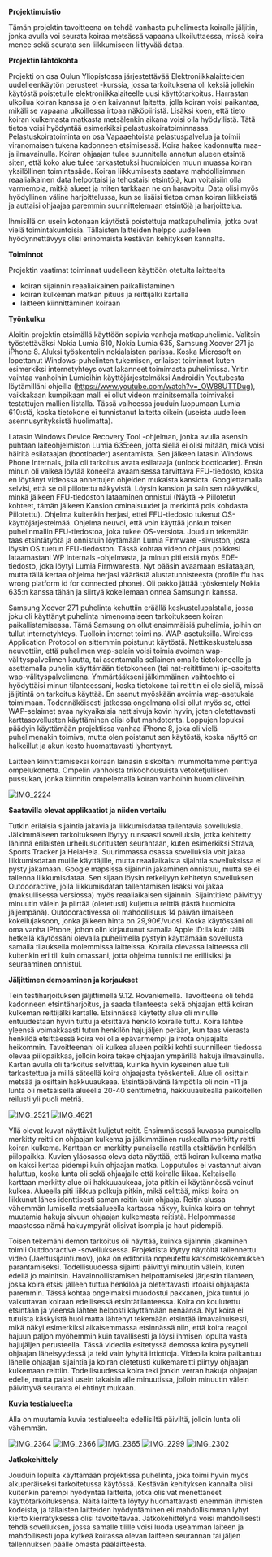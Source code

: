 **Projektimuistio**


Tämän projektin tavoitteena on tehdä vanhasta puhelimesta koiralle jäljitin, jonka avulla voi seurata koiraa metsässä vapaana ulkoiluttaessa, missä koira menee sekä seurata sen liikkumiseen liittyvää dataa. 



**Projektin lähtökohta**

Projekti on osa Oulun Yliopistossa järjestettävää Elektroniikkalaitteiden uudelleenkäytön perusteet -kurssia, jossa tarkoituksena oli keksiä jollekin käytöstä poistetulle elektroniikkalaiteelle uusi käyttötarkoitus. Harrastan ulkoilua koiran kanssa ja olen kaivannut laitetta, jolla koiran voisi paikantaa, mikäli se vapaana ulkoillessa irtoaa näköpiiristä. Lisäksi koen, että tieto koiran kulkemasta matkasta metsälenkin aikana voisi olla hyödyllistä. Tätä tietoa voisi hyödyntää esimerkiksi pelastuskoiratoiminnassa. Pelastuskoiratoiminta on osa Vapaaehtoista pelastuspalvelua ja toimii viranomaisen tukena kadonneen etsimisessä. Koira hakee kadonnutta maa- ja ilmavainulla. Koiran ohjaajan tulee suunnitella annetun alueen etsintä siten, että koko alue tulee tarkastetuksi huomioiden muun muassa koiran yksilöllinen toimintasäde. Koiran liikkumisesta saatava mahdollisimman reaaliaikainen data helpottaisi ja tehostaisi etsintöjä, kun voitaisiin olla varmempia, mitkä alueet ja miten tarkkaan ne on haravoitu. Data olisi myös hyödyllinen väline harjoittelussa, kun se lisäisi tietoa oman koiran liikkeistä ja auttaisi ohjaajaa paremmin suunnittelemaan etsintöjä ja harjoittelua.

Ihmisillä on usein kotonaan käytöstä poistettuja matkapuhelimia, jotka ovat vielä toimintakuntoisia. Tällaisten laitteiden helppo uudelleen hyödynnettävyys olisi erinomaista kestävän kehityksen kannalta. 



**Toiminnot**

Projektin vaatimat toiminnat uudelleen käyttöön otetulta laitteelta
-	koiran sijainnin reaaliaikainen paikallistaminen
-	koiran kulkeman matkan pituus ja reittijälki kartalla
-	laitteen kiinnittäminen koiraan



**Työnkulku**

Aloitin projektin etsimällä käyttöön sopivia vanhoja matkapuhelimia. Valitsin työstettäväksi Nokia Lumia 610, Nokia Lumia 635, Samsung Xcover 271 ja iPhone 8. Aluksi työskentelin nokialaisten parissa. Koska Microsoft on lopettanut Windows-puhelinten tukemisen, erilaiset toiminnot kuten esimerkiksi internetyhteys ovat lakanneet toimimasta puhelimissa. Yritin vaihtaa vanhoihin Lumioihin käyttöjärjestelmäksi Androidin Youtubesta löytämilläni ohjeilla (https://www.youtube.com/watch?v=_OW88UTTDug), vaikkakaan kumpikaan malli ei ollut videon mainitsemalla toimivaksi testattujen mallien listalla. Tässä vaiheessa jouduin luopumaan Lumia 610:stä, koska tietokone ei tunnistanut laitetta oikein (useista uudelleen asennusyrityksistä huolimatta).

Latasin Windows Device Recovery Tool -ohjelman, jonka avulla asensin puhtaan laiteohjelmiston Lumia 635:een, jotta siellä ei olisi mitään, mikä voisi häiritä esilataajan (bootloader) asentamista. Sen jälkeen latasin Windows Phone Internals, jolla oli tarkoitus avata esilataaja (unlock bootloader). Ensin minun oli vaikea löytää koneelta avaamisessa tarvittava FFU-tiedosto, koska en löytänyt videossa annettujen ohjeiden mukaista kansiota. Googlettamalla selvisi, että se oli piilotettu näkyvistä. Löysin kansion ja sain sen näkyväksi, minkä jälkeen FFU-tiedoston lataaminen onnistui (Näytä -> Piilotetut kohteet, tämän jälkeen Kansion ominaisuudet ja merkintä pois kohdasta Piilotettu). Ohjelma kuitenkin herjasi, ettei FFU-tiedosto tukenut OS-käyttöjärjestelmää. Ohjelma neuvoi, että voin käyttää jonkun toisen puhelinmallin FFU-tiedostoa, joka tukee OS-versiota. Jouduin tekemään taas etsintätyötä ja onnistuin löytämään Lumia Firmware -sivuston, josta löysin OS tuetun FFU-tiedoston. Tässä kohtaa videon ohjaus poikkesi lataamastani WP Internals -ohjelmasta, ja minun piti etsiä myös EDE-tiedosto, joka löytyi Lumia Firmwaresta. Nyt pääsin avaamaan esilataajan, mutta tällä kertaa ohjelma herjasi väärästä alustatunnisteesta (profile ffu has wrong platform id for connected phone). Oli pakko jättää työskentely Nokia 635:n kanssa tähän ja siirtyä kokeilemaan onnea Samsungin kanssa.

Samsung Xcover 271 puhelinta kehuttiin eräällä keskustelupalstalla, jossa joku oli käyttänyt puhelinta nimenomaiseen tarkoitukseen koiran paikallistamisessa. Tämä Samsung on ollut ensimmäisiä puhelimia, joihin on tullut internetyhteys. Tuolloin internet toimi ns. WAP-asetuksilla. Wireless Application Protocol on sittemmin poistunut käytöstä. Nettikeskustelussa neuvottiin, että puhelimen wap-selain voisi toimia avoimen wap-välityspalvelimen kautta, tai asentamalla sellainen omalle tietokoneelle ja asettamalla puhelin käyttämään tietokoneen (tai nat-reitittimen) ip-osoitetta wap-välityspalvelimena. Ymmärtääkseni jälkimmäinen vaihtoehto ei hyödyttäisi minun tilanteessani, koska tietokone tai reititin ei ole siellä, missä jäljitintä on tarkoitus käyttää. En saanut myöskään avoimia wap-asetuksia toimimaan. Todennäköisesti jatkossa ongelmana olisi ollut myös se, ettei WAP-selaimet avaa nykyaikaisia nettisivuja kovin hyvin, joten oletettavasti karttasovellusten käyttäminen olisi ollut mahdotonta.
Loppujen lopuksi päädyin käyttämään projektissa vanhaa iPhone 8, joka oli vielä puhelimenakin toimiva, mutta olen poistanut sen käytöstä, koska näyttö on halkeillut ja akun kesto huomattavasti lyhentynyt.

Laitteen kiinnittämiseksi koiraan lainasin siskoltani mummoltamme perittyä ompelukonetta. Ompelin vanhoista trikoohousuista vetoketjullisen pussukan, jonka kiinnitin ompelemalla koiran vanhoihin huomioliiveihin.

![IMG_2224](https://github.com/nibblesist/tracker/assets/152255971/00c34e98-225a-4c54-8c46-370f0a5f3e08)


**Saatavilla olevat applikaatiot ja niiden vertailu**

Tutkin erilaisia sijaintia jakavia ja liikkumisdataa tallentavia sovelluksia. Jälkimmäiseen tarkoitukseen löytyy runsaasti sovelluksia, jotka kehitetty lähinnä erilaisten urheilusuoritusten seurantaan, kuten esimerkiksi Strava, Sports Tracker ja HeiaHeia. Suurimmassa osassa sovelluksia voit jakaa liikkumisdatan muille käyttäjille, mutta reaaliaikaista sijaintia sovelluksissa ei pysty jakamaan. Google mapsissa sijainnin jakaminen onnistuu, mutta se ei tallenna liikkumisdataa. Sen sijaan löysin retkeilyyn kehitetyn sovelluksen Outdooractive, jolla liikkumisdatan tallentamisen lisäksi voi jakaa (maksullisessa versiossa) myös reaaliaikaisen sijainnin. Sijaintitieto päivittyy minuutin välein ja piirtää (oletetusti) kuljettua reittiä (tästä huomioita jäljempänä). Outdooractivessa oli mahdollisuus 14 päivän ilmaiseen kokeilujaksoon, jonka jälkeen hinta on 29,90€/vuosi. Koska käytössäni oli oma vanha iPhone, johon olin kirjautunut samalla Apple ID:lla kuin tällä hetkellä käytössäni olevalla puhelimella pystyin käyttämään sovellusta samalla tilauksella molemmissa laitteissa. Koiralla olevassa laitteessa oli kuitenkin eri tili kuin omassani, jotta ohjelma tunnisti ne erillisiksi ja seuraaminen onnistui.



**Jäljittimen demoaminen ja korjaukset**

Tein testiharjoituksen jäljittimellä 9.12. Rovaniemellä. Tavoitteena oli tehdä kadonneen etsintäharjoitus, ja saada tilanteesta sekä ohjaajan että koiran kulkeman reittijälki kartalle. Etsinnässä käytetty alue oli minulle entuudestaan hyvin tuttu ja etsittävä henkilö koiralle tuttu. Koira lähtee yleensä voimakkaasti tutun henkilön hajujäljen perään, kun taas vierasta henkilöä etsittäessä koira voi olla epävarmempi ja irrota ohjaajalta heikommin. Tavoitteenani oli kulkea alueen poikki kohti suunnilleen tiedossa olevaa piilopaikkaa, jolloin koira tekee ohjaajan ympärillä hakuja ilmavainulla. Kartan avulla oli tarkoitus selvittää, kuinka hyvin kyseinen alue tuli tarkastettua ja millä säteellä koira ohjaajasta työskenteli. Alue oli osittain metsää ja osittain hakkuuaukeaa. Etsintäpäivänä lämpötila oli noin -11 ja lunta oli metsäisellä alueella 20-40 senttimetriä, hakkuuaukealla paikoitellen reilusti yli puoli metriä.

![IMG_2521](https://github.com/nibblesist/tracker/assets/152255971/d5ca9f7f-6c96-4192-bbd5-614d6cfec6cb)
![IMG_4621](https://github.com/nibblesist/tracker/assets/152255971/ef815ba9-25c1-47d4-8504-5b9b4e3e217a)

Yllä olevat kuvat näyttävät kuljetut reitit. Ensimmäisessä kuvassa punaisella merkitty reitti on ohjaajan kulkema ja jälkimmäinen ruskealla merkitty reitti koiran kulkema. Karttaan on merkitty punaisella rastilla etsittävän henkilön piilopaikka. Kuvien yläosassa oleva data näyttää, että koiran kulkema matka on kaksi kertaa pidempi kuin ohjaajan matka. Lopputulos ei vastannut aivan haluttua, koska lunta oli sekä ohjaajalle että koiralle liikaa. Keltaisella karttaan merkitty alue oli hakkuuaukeaa, jota pitkin ei käytännössä voinut kulkea. Alueella piti liikkua polkuja pitkin, mikä selittää, miksi koira on liikkunut lähes identtisesti saman reitin kuin ohjaaja. Reitin alussa vähemmän lumisella metsäalueella kartassa näkyy, kuinka koira on tehnyt muutamia hakuja sivuun ohjaajan kulkemasta reitistä. Helpommassa maastossa nämä hakuympyrät olisivat isompia ja haut pidempiä.

Toisen tekemäni demon tarkoitus oli näyttää, kuinka sijainnin jakaminen toimii Outdooractive -sovelluksessa. Projektista löytyy näytöltä tallennettu video (Jaettusijainti.mov), joka on editorilla nopeutettu katsomiskokemuksen parantamiseksi. Todellisuudessa sijainti päivittyi minuutin välein, kuten edellä jo mainitsin. Havainnollistamisen helpottamiseksi järjestin tilanteen, jossa koira etsisi jälleen tuttua henkilöä ja oletettavasti irtoaisi ohjaajasta paremmin. Tässä kohtaa ongelmaksi muodostui pakkanen, joka tuntui jo vaikuttavan koiraan edellisessä etsintätilanteessa. Koira on koulutettu etsintään ja yleensä lähtee helposti käyttämään nenäänsä. Nyt koira ei tutuista käskyistä huolimatta lähtenyt tekemään etsintää ilmavainuisesti, mikä näkyi esimerkiksi aikaisemmassa etsinnässä niin, että koira reagoi hajuun paljon myöhemmin kuin tavallisesti ja löysi ihmisen lopulta vasta hajujäljen perusteella. Tässä videolla esitetyssä demossa koira pysytteli ohjaajan läheisyydessä ja teki vain lyhyitä irtiottoja. Videolla koira paikantuu lähelle ohjaajan sijaintia ja koiran oletetusti kulkemareitti piirtyy ohjaajan kulkemaan reittiin. Todellisuudessa koira teki jonkin verran hakuja ohjaajan edelle, mutta palasi usein takaisin alle minuutissa, jolloin minuutin välein päivittyvä seuranta ei ehtinyt mukaan.

**Kuvia testialueelta**

Alla on muutamia kuvia testialueelta edellisiltä päiviltä, jolloin lunta oli vähemmän.

![IMG_2364](https://github.com/nibblesist/tracker/assets/152255971/a19d389b-a1b8-4535-8101-5c378ffe6476)
![IMG_2366](https://github.com/nibblesist/tracker/assets/152255971/3aa2fe16-a7f2-41b6-bbc0-8ca8eb19da3f)
![IMG_2365](https://github.com/nibblesist/tracker/assets/152255971/a500a137-f515-4427-845b-429b673df729)
![IMG_2299](https://github.com/nibblesist/tracker/assets/152255971/9d0477a4-a6a9-4328-b9c1-aa0a63336ffe)
![IMG_2302](https://github.com/nibblesist/tracker/assets/152255971/732766ab-6501-4355-9cf2-28e30aef54fa)

**Jatkokehittely**

Jouduin lopulta käyttämään projektissa puhelinta, joka toimi hyvin myös alkuperäiseksi tarkoitetussa käytössä. Kestävän kehityksen kannalta olisi kuitenkin parempi hyödyntää laitteita, jotka olisivat menettäneet käyttötarkoituksensa. Näitä laitteita löytyy huomattavasti enemmän ihmisten kodeista, ja tällaisten laitteiden hyödyntäminen eli mahdollisimman lyhyt kierto kierrätyksessä olisi tavoiteltavaa. Jatkokehittelynä voisi mahdollisesti tehdä sovelluksen, jossa samalle tilille voisi luoda useamman laiteen ja mahdollisesti jopa kytkeä koirassa olevan laitteen seurannan tai jäljen tallennuksen päälle omasta päälaitteesta.
